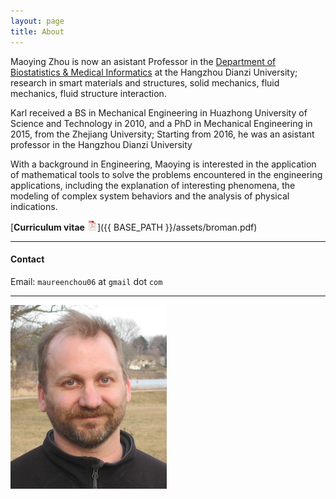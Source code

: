```yaml
---
layout: page
title: About
---
```


Maoying Zhou is now an asistant Professor in the
[Department of Biostatistics &amp; Medical Informatics](http://www.biostat.wisc.edu)
at the Hangzhou Dianzi University;
research in smart materials and structures, solid mechanics, fluid mechanics,
fluid structure interaction.

Karl received a BS in Mechanical Engineering in
Huazhong University of Science and Technology
in 2010, and a 
PhD in Mechanical Engineering in 2015,
from the Zhejiang University;
Starting from 2016, he was an asistant professor in
the Hangzhou Dianzi University

With a background in Engineering, Maoying is interested in
the application of mathematical tools to solve the problems
encountered in the engineering applications, including the
explanation of interesting phenomena, the modeling of complex
system behaviors and the analysis of physical indications.

[**Curriculum vitae** ![CV as pdf](pdf-icon.png)]({{ BASE_PATH }}/assets/broman.pdf)


---

#### Contact


Email: `maureenchou06` at `gmail` dot `com`<br>

---

[![Karl Broman](../assets/pics/karl_2014-03-30_smcrop.jpg)](../assets/pics/karl_2014-03-30_crop.jpg)
